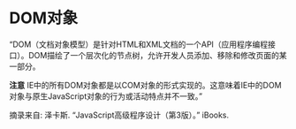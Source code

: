 # DOM对象

“DOM（文档对象模型）是针对HTML和XML文档的一个API（应用程序编程接口）。DOM描绘了一个层次化的节点树，允许开发人员添加、移除和修改页面的某一部分。

**注意** IE中的所有DOM对象都是以COM对象的形式实现的。这意味着IE中的DOM对象与原生JavaScript对象的行为或活动特点并不一致。”

摘录来自: 泽卡斯. “JavaScript高级程序设计（第3版）。” iBooks.